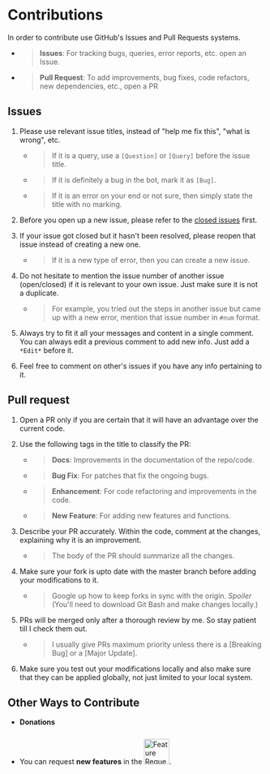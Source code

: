 # Contributions

In order to contribute use GitHub's Issues and Pull Requests systems.

+ > **Issues**: For tracking bugs, queries, error reports, etc. open an Issue. 

+ > **Pull Request**: To add improvements, bug fixes, code refactors, new dependencies, etc., open a PR

## Issues

1. Please use relevant issue titles, instead of "help me fix this", "what is wrong", etc.
   + > If it is a query, use a `[Question]` or `[Query]` before the issue title.
   + > If it is definitely a bug in the bot, mark it as `[Bug]`.
   + > If it is an error on your end or not sure, then simply state the title with no marking.

2. Before you open up a new issue, please refer to the [closed issues](https://github.com/Hyperclaw79/PokeBall-SelfBot/issues?q=is%3Aissue+is%3Aclosed) first.

3. If your issue got closed but it hasn't been resolved, please reopen that issue instead of creating a new one.
   + > If it is a new type of error, then you can create a new issue.

4. Do not hesitate to mention the issue number of another issue (open/closed) if it is relevant to your own issue. Just make sure it is not a duplicate.
   + > For example, you tried out the steps in another issue but came up with a new error, mention that issue number in `#num` format.

5. Always try to fit it all your messages and content in a single comment. You can always edit a previous comment to add new info. Just add a `*Edit*` before it.

6. Feel free to comment on other's issues if you have any info pertaining to it.

## Pull request

1. Open a PR only if you are certain that it will have an advantage over the current code.

2. Use the following tags in the title to classify the PR:
   + > **Docs**: Improvements in the documentation of the repo/code.
   + > **Bug Fix**: For patches that fix the ongoing bugs.
   + > **Enhancement**: For code refactoring and improvements in the code.
   + > **New Feature**: For adding new features and functions.

3. Describe your PR accurately. Within the code, comment at the changes, explaining why it is an improvement.
   + > The body of the PR should summarize all the changes.

4. Make sure your fork is upto date with the master branch before adding your modifications to it.
   + > Google up how to keep forks in sync with the origin. *Spoiler* (You'll need to download Git Bash and make changes locally.)

5. PRs will be merged only after a thorough review by me. So stay patient till I check them out.
   + > I usually give PRs maximum priority unless there is a [Breaking Bug] or a [Major Update].

6. Make sure you test out your modifications locally and also make sure that they can be applied globally, not just limited to your local system.


## Other Ways to Contribute
+ **Donations**
+ You can request **new features** in the <a href="http://feathub.com/Hyperclaw79/PokeBall-SelfBot"><img src="https://cdn.rawgit.com/Hyperclaw79/PokeBall-SelfBot/8da8c6dd/pika%2B1.png" width="50" height="50" style="padding-top:25px" alt="Feature Requests"/></a>.
